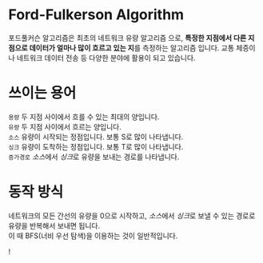 # Ford-Fulkerson Algorithm
포드풀커슨 알고리즘은 최초의 네트워크 유량 알고리즘 으로, **특정한 지점에서 다른 지점으로 데이터가 얼마나 많이 흐르고 있는 지**를 측정하는 알고리즘 입니다. 교통 체증이나 네트워크 데이터 전송 등 다양한 분야에 활용이 되고 있습니다.  

# 쓰이는 용어  

`용량` 두 지점 사이에서 흐를 수 있는 최대의 양입니다.  
`유량` 두 지점 사이에서 흐르는 양입니다.  
`소스` 유량이 시작되는 정점입니다. 보통 S로 많이 나타냅니다.  
`싱크` 유량이 도착하는 정점입니다. 보통 T로 많이 나타냅니다.  
`증가경로` *소스*에서 *싱크*로 유량을 보내는 경로를 나타냅니다.  


# 동작 방식  

네트워크의 모든 간선의 유량을 0으로 시작하고, *소스*에서 *싱크*로 보낼 수 있는 경로로 유량을 반복해서 보내면 됩니다.  
이 때 BFS(너비 우선 탐색)을 이용하는 것이 일반적입니다.  

!
